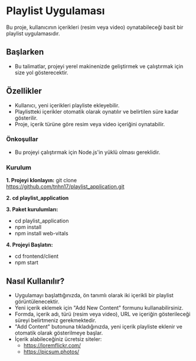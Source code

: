# Playlist Uygulaması 
Bu proje, kullanıcının içerikleri (resim veya video) oynatabileceği basit bir playlist uygulamasıdır.

## Başlarken
* Bu talimatlar, projeyi yerel makinenizde geliştirmek ve çalıştırmak için size yol gösterecektir.


## Özellikler
* Kullanıcı, yeni içerikleri playliste ekleyebilir.
* Playlistteki içerikler otomatik olarak oynatılır ve belirtilen süre kadar gösterilir.
* Proje, içerik türüne göre resim veya video içeriğini oynatabilir.


### Önkoşullar    
+ Bu projeyi çalıştırmak için Node.js'in yüklü olması gereklidir. 


### Kurulum
**1. Projeyi klonlayın:**
git clone https://github.com/tnhn17/playlist_application.git

**2. cd playlist_application**
   
**3. Paket kurulumları:**
* cd playlist_application
* npm install
* npm install web-vitals

**4. Projeyi Başlatın:**
* cd frontend/client
* npm start

## Nasıl Kullanılır?
* Uygulamayı başlattığınızda, ön tanımlı olarak iki içerikli bir playlist görüntülenecektir.
* Yeni içerik eklemek için "Add New Content" formunu kullanabilirsiniz.
* Formda, içerik adı, türü (resim veya video), URL ve içeriğin gösterileceği süreyi belirtmeniz gerekmektedir.
* "Add Content" butonuna tıkladığınızda, yeni içerik playliste eklenir ve otomatik olarak gösterilmeye başlar.
* İçerik alabileceğiniz ücretsiz siteler:
  * https://loremflickr.com/
  * https://picsum.photos/






